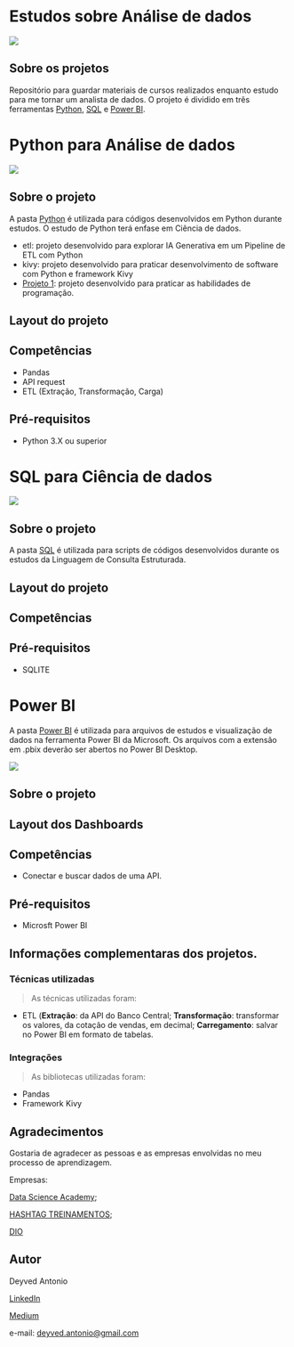 # Estudos sobre Análise de dados
[![](https://img.shields.io/github/license/deyvedantonio/readme_atrativo)](https://github.com/DeyvedAntonio/Estudos_Analista/blob/main/LICENSE)

## Sobre os projetos
Repositório para guardar materiais de cursos realizados enquanto estudo para me tornar um analista de dados. O projeto é dividido em três ferramentas [Python](https://github.com/DeyvedAntonio/Estudos_Analista#python-para-an%C3%A1lise-de-dados), [SQL](https://github.com/DeyvedAntonio/Estudos_Analista#sql-para-ci%C3%AAncia-de-dados) e [Power BI](https://github.com/DeyvedAntonio/Estudos_Analista#power-bi).

# Python para Análise de dados
![](https://img.shields.io/badge/Python-3776AB?style=for-the-badge&logo=python&logoColor=white)

## Sobre o projeto
A pasta [Python](https://github.com/DeyvedAntonio/Estudos_Analista/tree/main/python) é utilizada para códigos desenvolvidos em Python durante estudos. O estudo de Python terá enfase em Ciência de dados.

- etl: projeto desenvolvido para explorar IA Generativa em um Pipeline de ETL com Python
- kivy: projeto desenvolvido para praticar desenvolvimento de software com Python e framework Kivy
- [Projeto 1](https://github.com/DeyvedAntonio/estudos_Analista/tree/main/python/curso_dsa/Cap07): projeto desenvolvido para praticar as habilidades de programação.

## Layout do projeto


## Competências
- Pandas
- API request
- ETL (Extração, Transformação, Carga)

## Pré-requisitos
- Python 3.X ou superior


# SQL para Ciência de dados
![](https://img.shields.io/badge/-SQL-orange?style=plastic)

## Sobre o projeto
A pasta [SQL]() é utilizada para scripts de códigos desenvolvidos durante os estudos da Linguagem de Consulta Estruturada.

## Layout do projeto


## Competências


## Pré-requisitos
- SQLITE


# Power BI
A pasta [Power BI](https://github.com/DeyvedAntonio/Estudos_Analista/tree/main/Power%20BI) é utilizada para arquivos de estudos e visualização de dados na ferramenta Power BI da Microsoft. Os arquivos com a extensão em .pbix deverão ser abertos no Power BI Desktop.

![](https://img.shields.io/badge/Microsoft-Power%20BI-blue?style=plastic&logo=Microsoft)

## Sobre o projeto

## Layout dos Dashboards

## Competências
- Conectar e buscar dados de uma API.

## Pré-requisitos
- Microsft Power BI


## Informações complementaras dos projetos.

### Técnicas utilizadas

>As técnicas utilizadas foram:
- ETL (**Extração**: da API do Banco Central; **Transformação**: transformar os valores, da cotação de vendas, em decimal; **Carregamento**: salvar no Power BI em formato de tabelas.


### Integrações

>As bibliotecas utilizadas foram:
- Pandas
- Framework Kivy


## Agradecimentos
Gostaria de agradecer as pessoas e as empresas envolvidas no meu processo de aprendizagem.

Empresas:

[Data Science Academy](https://www.datascienceacademy.com.br/);

[HASHTAG TREINAMENTOS](https://www.hashtagtreinamentos.com/);

[DIO](https://web.dio.me/)

## Autor
Deyved Antonio

[LinkedIn](https://www.linkedin.com/in/deyvedantonio/)

[Medium](https://medium.com/@deyved.antonio)

e-mail: deyved.antonio@gmail.com
